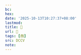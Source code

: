 ```yaml
---
bc:
hex:
date: '2025-10-13T10:27:37+08:00'
lastmod:
title: 􄶚
url: 􄶚
tags: [䖘]
src: DCCV
note:
---
```

